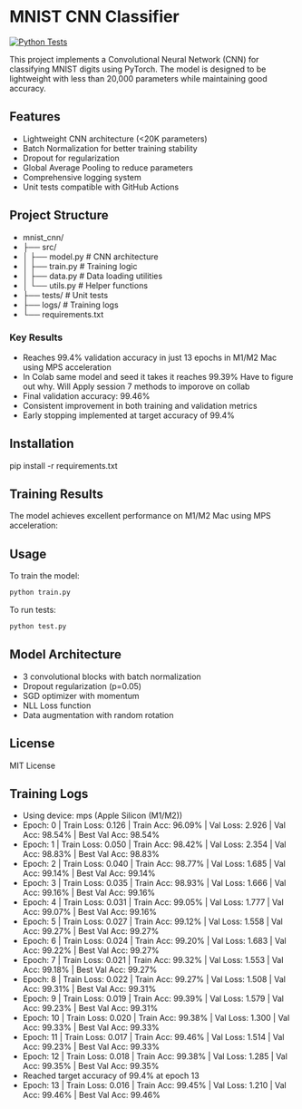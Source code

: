 # MNIST CNN Classifier

[![Python Tests](https://github.com/aayushkash/mnist_under_20k/actions/workflows/python-app.yml/badge.svg)](https://github.com/aayushkash/mnist_under_20k/actions/workflows/python-app.yml)

This project implements a Convolutional Neural Network (CNN) for classifying MNIST digits using PyTorch. The model is designed to be lightweight with less than 20,000 parameters while maintaining good accuracy.

## Features

- Lightweight CNN architecture (<20K parameters)
- Batch Normalization for better training stability
- Dropout for regularization
- Global Average Pooling to reduce parameters
- Comprehensive logging system
- Unit tests compatible with GitHub Actions

## Project Structure
- mnist_cnn/
- ├── src/
- │ ├── model.py # CNN architecture
- │ ├── train.py # Training logic
- │ ├── data.py # Data loading utilities
- │ └── utils.py # Helper functions
- ├── tests/ # Unit tests
- ├── logs/ # Training logs
- └── requirements.txt

### Key Results
- Reaches 99.4% validation accuracy in just 13 epochs in M1/M2 Mac using MPS acceleration
- In Colab same model and seed it takes it reaches 99.39% Have to figure out why. Will Apply session 7 methods to imporove on collab
- Final validation accuracy: 99.46%
- Consistent improvement in both training and validation metrics
- Early stopping implemented at target accuracy of 99.4%

## Installation
pip install -r requirements.txt

## Training Results

The model achieves excellent performance on M1/M2 Mac using MPS acceleration:

## Usage

To train the model:

```bash
python train.py
```
To run tests:

```bash
python test.py
```

## Model Architecture
- 3 convolutional blocks with batch normalization
- Dropout regularization (p=0.05)
- SGD optimizer with momentum
- NLL Loss function
- Data augmentation with random rotation


## License

MIT License

## Training Logs
- Using device: mps (Apple Silicon (M1/M2))
- Epoch: 0 | Train Loss: 0.126 | Train Acc: 96.09% | Val Loss: 2.926 | Val Acc: 98.54% | Best Val Acc: 98.54%
- Epoch: 1 | Train Loss: 0.050 | Train Acc: 98.42% | Val Loss: 2.354 | Val Acc: 98.83% | Best Val Acc: 98.83%
- Epoch: 2 | Train Loss: 0.040 | Train Acc: 98.77% | Val Loss: 1.685 | Val Acc: 99.14% | Best Val Acc: 99.14%
- Epoch: 3 | Train Loss: 0.035 | Train Acc: 98.93% | Val Loss: 1.666 | Val Acc: 99.16% | Best Val Acc: 99.16%
- Epoch: 4 | Train Loss: 0.031 | Train Acc: 99.05% | Val Loss: 1.777 | Val Acc: 99.07% | Best Val Acc: 99.16%
- Epoch: 5 | Train Loss: 0.027 | Train Acc: 99.12% | Val Loss: 1.558 | Val Acc: 99.27% | Best Val Acc: 99.27%
- Epoch: 6 | Train Loss: 0.024 | Train Acc: 99.20% | Val Loss: 1.683 | Val Acc: 99.22% | Best Val Acc: 99.27%
- Epoch: 7 | Train Loss: 0.021 | Train Acc: 99.32% | Val Loss: 1.553 | Val Acc: 99.18% | Best Val Acc: 99.27%
- Epoch: 8 | Train Loss: 0.022 | Train Acc: 99.27% | Val Loss: 1.508 | Val Acc: 99.31% | Best Val Acc: 99.31%
- Epoch: 9 | Train Loss: 0.019 | Train Acc: 99.39% | Val Loss: 1.579 | Val Acc: 99.23% | Best Val Acc: 99.31%
- Epoch: 10 | Train Loss: 0.020 | Train Acc: 99.38% | Val Loss: 1.300 | Val Acc: 99.33% | Best Val Acc: 99.33%
- Epoch: 11 | Train Loss: 0.017 | Train Acc: 99.46% | Val Loss: 1.514 | Val Acc: 99.23% | Best Val Acc: 99.33%
- Epoch: 12 | Train Loss: 0.018 | Train Acc: 99.38% | Val Loss: 1.285 | Val Acc: 99.35% | Best Val Acc: 99.35%
- Reached target accuracy of 99.4% at epoch 13
- Epoch: 13 | Train Loss: 0.016 | Train Acc: 99.45% | Val Loss: 1.210 | Val Acc: 99.46% | Best Val Acc: 99.46%

